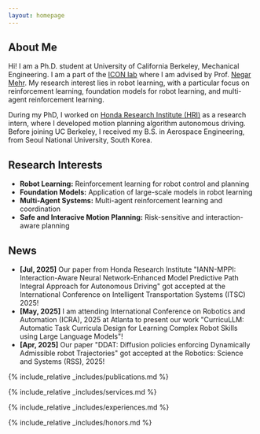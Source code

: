 ```yaml
---
layout: homepage
---
```


## About Me

Hi! I am a Ph.D. student at University of California Berkeley, Mechanical Engineering. I am a part of the [ICON lab](https://iconlab.negarmehr.com/) where I am advised by Prof. [Negar Mehr](https://negarmehr.com/). My research interest lies in robot learning, with a particular focus on reinforcement learning, foundation models for robot learning, and multi-agent reinforcement learning.

During my PhD, I worked on [Honda Research Institute (HRI)](https://usa.honda-ri.com/) as a research intern, where I developed motion planning algorithm autonomous driving. Before joining UC Berkeley, I received my B.S. in Aerospace Engineering, from Seoul National University, South Korea. 

## Research Interests

- **Robot Learning:** Reinforcement learning for robot control and planning
- **Foundation Models:** Application of large-scale models in robot learning
- **Multi-Agent Systems:** Multi-agent reinforcement learning and coordination
- **Safe and Interacive Motion Planning:** Risk-sensitive and interaction-aware planning

## News

- **[Jul, 2025]** Our paper from Honda Research Institute "IANN-MPPI: Interaction-Aware Neural Network-Enhanced Model Predictive Path Integral Approach for Autonomous Driving" got accepted at the International Conference on Intelligent Transportation Systems (ITSC) 2025!
- **[May, 2025]** I am attending International Conference on Robotics and Automation (ICRA), 2025 at Atlanta to present our work "CurricuLLM: Automatic Task Curricula Design for Learning Complex Robot Skills using Large Language Models"!
- **[Apr, 2025]** Our paper "DDAT: Diffusion policies enforcing Dynamically Admissible robot Trajectories" got accepted at the Robotics: Science and Systems (RSS), 2025!

{% include_relative _includes/publications.md %}

{% include_relative _includes/services.md %}

{% include_relative _includes/experiences.md %}

{% include_relative _includes/honors.md %}
